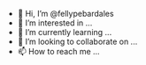 - 👋 Hi, I’m @fellypebardales
- 👀 I’m interested in ...
- 🌱 I’m currently learning ...
- 💞️ I’m looking to collaborate on ...
- 📫 How to reach me ...

<!---
fellypebardales/fellypebardales is a ✨ special ✨ repository because its `README.md` (this file) appears on your GitHub profile.
You can click the Preview link to take a look at your changes.
--->
